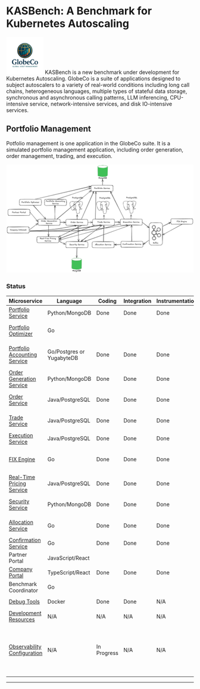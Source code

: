 # KASBench: A Benchmark for Kubernetes Autoscaling
<img src="../images/globeco-logo.png" alt="Logo" width="100"> KASBench is a new benchmark under development for Kubernetes Autoscaling. GlobeCo is a suite of applications designed to subject autoscalers to a variety of real-world conditions including long call chains, heterogeneous languages, multiple types of stateful data storage, synchronous and asynchronous calling patterns, LLM inferencing, CPU-intensive service, network-intensive services, and disk IO-intensive services.



## Portfolio Management

Potfolio management is one application in the GlobeCo suite.  It is a simulated portfolio management application, including order generation, order management, trading, and execution. 

<img src="../images/GlobeCo Portfolio Management and Trading.png">


### Status

| Microservice              | Language         | Coding | Integration | Instrumentation | Notes                                            |
| ------------------------- | ---------------- | ------ | ----------- | --------------- | ------------------------------------------------ |
| [Portfolio Service](https://github.com/kasbench/globeco-portfolio-service)         | Python/MongoDB   | Done   |    Done         |  Done               | CPU-light                                        |
| [Portfolio Optimizer](https://github.com/kasbench/globeco-portfolio-optimizer)       | Go     |        |             |                 | CPU-intensive Golang. gRPC                            |
| [Portfolio Accounting Service](https://github.com/kasbench/globeco-portfolio-accounting-service) | Go/Postgres or YugabyteDB | Done | Done| Done |CPU and Database-intensive, batch CLI                           |
| [Order Generation Service](https://github.com/kasbench/globeco-order-generation-service)  | Python/MongoDB           | Done       | Done            |      Done          | CPU-intensive Python                             |
| [Order Service](https://github.com/kasbench/globeco-order-service)             | Java/PostgreSQL  | Done   |   Done          |    Done             | For microservice chain depth                     |
| [Trade Service](https://github.com/kasbench/globeco-trade-service)             | Java/PostgreSQL  | Done   |     Done        |         Done        | For microservice chain depth                     |
| [Execution Service](https://github.com/kasbench/globeco-execution-service)         | Java/PostgreSQL  | Done       |   Done          |   Done              | Asynchronous (producer)                          |
| [FIX Engine](https://github.com/kasbench/globeco-fix-engine)               | Go               |  Done      |   Done          |     Done            | Stochastic, asynchronous (consumer and producer) |
| [Real-Time Pricing Service](https://github.com/kasbench/globeco-pricing-service) | Java/PostgreSQL  | Done   |      Done       |      Done           | Stochastic                                       |
| [Security Service](https://github.com/kasbench/globeco-security-service)          | Python/MongoDB   | Done   |   Done          |   Done              | For microservice chain depth                     |
| [Allocation Service](https://github.com/kasbench/globeco-allocation-service)        | Go               |  Done      | Done           |      Done           | For microservice chain depth                     |
| [Confirmation Service](https://github.com/kasbench/globeco-confirmation-service)      | Go               | Done      |  Done            |          Done       | Asynchronous (consumer)                          |
| Partner Portal            | JavaScript/React |        |             |                 | Not needed initially                             |
| [Company Portal](https://github.com/kasbench/globeco-portfolio-management-portal)          | TypeScript/React |  Done      |  Done           |     Done            | UI                                               |
| Benchmark Coordinator     | Go               |        |             |                 | Not needed initially                             |
| [Debug Tools](https://github.com/kasbench/globeco-debug-tools) | Docker | Done| Done | N/A | Bastion pod for debugging
| [Development Resources](https://github.com/kasbench/globeco-development-resources) | N/A | N/A | N/A | N/A | Guides, rules, and prompts |
| [Observability Configuration](https://github.com/kasbench/globeco-observability) |N/A| In Progress | N/A | N/A | Configuration for Prometheus, Jaeger, Grafana and the Open\-Telemetry Collector|
---
